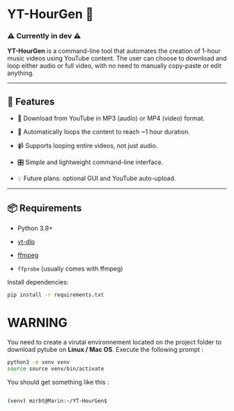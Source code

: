 # YT-HourGen 🎵
 

### ⚠️ Currently in dev ⚠️
 

 
**YT-HourGen** is a command-line tool that automates the creation of 1-hour music videos using YouTube content. The user can choose to download and loop either audio or full video, with no need to manually copy-paste or edit anything.
 
---
 
## 🧠 Features
 
- 🎵 Download from YouTube in MP3 (audio) or MP4 (video) format.
 
- 🔁 Automatically loops the content to reach ~1 hour duration.
 
- 📹 Supports looping entire videos, not just audio.
 
- 🎛️ Simple and lightweight command-line interface.
 
- 💡 Future plans: optional GUI and YouTube auto-upload.
 
---
  
## 📦 Requirements
 
- Python 3.9+
 
- [yt-dlp](https://github.com/yt-dlp/yt-dlp)
 
- [ffmpeg](https://ffmpeg.org/)
 
- `ffprobe` (usually comes with ffmpeg)
 
Install dependencies:
 
```bash
pip install -r requirements.txt

```

# WARNING
You need to create a virutal environnement located on the project folder to download pytube on __Linux / Mac OS__. Execute the following prompt :

```bash
python3 -m venv venv
source source venv/bin/activate

```

You should get something like this :

```bash

(venv) mzrbt@Marin:~/YT-HourGen$

```


 
